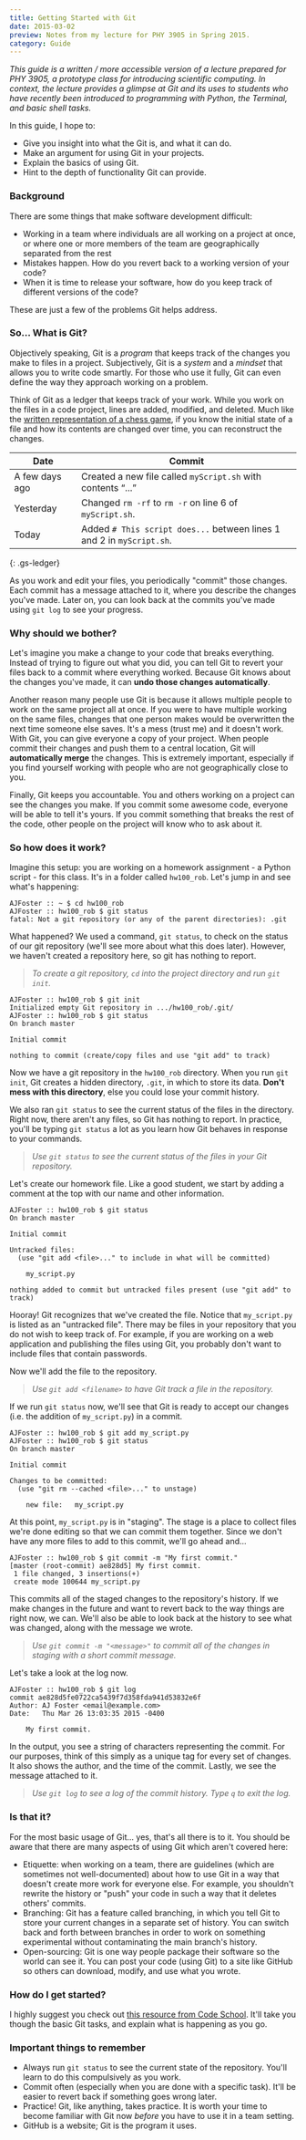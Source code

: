 ```yaml
---
title: Getting Started with Git
date: 2015-03-02
preview: Notes from my lecture for PHY 3905 in Spring 2015.
category: Guide
---
```


*This guide is a written / more accessible version of a lecture prepared for PHY 3905, a prototype class for introducing scientific computing. In context, the lecture provides a glimpse at Git and its uses to students who have recently been introduced to programming with Python, the Terminal, and basic shell tasks.*

In this guide, I hope to:

* Give you insight into what the Git is, and what it can do.
* Make an argument for using Git in your projects.
* Explain the basics of using Git.
* Hint to the depth of functionality Git can provide.


### Background

There are some things that make software development difficult:

* Working in a team where individuals are all working on a project at once, or where one or more members of the team are geographically separated from the rest
* Mistakes happen. How do you revert back to a working version of your code?
* When it is time to release your software, how do you keep track of different versions of the code?

These are just a few of the problems Git helps address.


### So... What is Git?

Objectively speaking, Git is a *program* that keeps track of the changes you make to files in a project. Subjectively, Git is a *system* and a *mindset* that allows you to write code smartly. For those who use it fully, Git can even define the way they approach working on a problem.

Think of Git as a ledger that keeps track of your work. While you work on the files in a code project, lines are added, modified, and deleted. Much like the [written representation of a chess game](http://en.wikipedia.org/wiki/Algebraic_notation_%28chess%29), if you know the initial state of a file and how its contents are changed over time, you can reconstruct the changes.

| Date | Commit |
| ---- | ------ |
| A few days ago | Created a new file called `myScript.sh` with contents “...” |
| Yesterday      | Changed `rm -rf` to `rm -r` on line 6 of `myScript.sh`.     |
| Today          | Added `# This script does...` between lines 1 and 2 in `myScript.sh`. |
{: .gs-ledger}

As you work and edit your files, you periodically "commit" those changes. Each commit has a message attached to it, where you describe the changes you've made. Later on, you can look back at the commits you've made using `git log` to see your progress.


### Why should we bother?

Let's imagine you make a change to your code that breaks everything. Instead of trying to figure out what you did, you can tell Git to revert your files back to a commit where everything worked. Because Git knows about the changes you've made, it can **undo those changes automatically**.

Another reason many people use Git is because it allows multiple people to work on the same project all at once. If you were to have multiple working on the same files, changes that one person makes would be overwritten the next time someone else saves. It's a mess (trust me) and it doesn't work. With Git, you can give everyone a copy of your project. When people commit their changes and push them to a central location, Git will **automatically merge** the changes. This is extremely important, especially if you find yourself working with people who are not geographically close to you.

Finally, Git keeps you accountable. You and others working on a project can see the changes you make. If you commit some awesome code, everyone will be able to tell it's yours. If you commit something that breaks the rest of the code, other people on the project will know who to ask about it.

### So how does it work?

Imagine this setup: you are working on a homework assignment - a Python script - for this class. It's in a folder called `hw100_rob`. Let's jump in and see what's happening:

~~~
AJFoster :: ~ $ cd hw100_rob
AJFoster :: hw100_rob $ git status
fatal: Not a git repository (or any of the parent directories): .git
~~~

What happened? We used a command, `git status`, to check on the status of our git repository (we'll see more about what this does later). However, we haven't created a repository here, so git has nothing to report.

> *To create a git repository, `cd` into the project directory and run `git init`.*

~~~
AJFoster :: hw100_rob $ git init
Initialized empty Git repository in .../hw100_rob/.git/
AJFoster :: hw100_rob $ git status
On branch master

Initial commit

nothing to commit (create/copy files and use "git add" to track)
~~~

Now we have a git repository in the `hw100_rob` directory. When you run `git init`, Git creates a hidden directory, `.git`, in which to store its data. **Don't mess with this directory**, else you could lose your commit history.

We also ran `git status` to see the current status of the files in the directory. Right now, there aren't any files, so Git has nothing to report. In practice, you'll be typing `git status` a lot as you learn how Git behaves in response to your commands.

> *Use `git status` to see the current status of the files in your Git repository.*

Let's create our homework file. Like a good student, we start by adding a comment at the top with our name and other information.

~~~
AJFoster :: hw100_rob $ git status
On branch master

Initial commit

Untracked files:
  (use "git add <file>..." to include in what will be committed)

    my_script.py

nothing added to commit but untracked files present (use "git add" to track)
~~~

Hooray! Git recognizes that we've created the file. Notice that `my_script.py` is listed as an "untracked file". There may be files in your repository that you do not wish to keep track of. For example, if you are working on a web application and publishing the files using Git, you probably don't want to include files that contain passwords.

Now we'll add the file to the repository.

> *Use `git add <filename>` to have Git track a file in the repository.*

If we run `git status` now, we'll see that Git is ready to accept our changes (i.e. the addition of `my_script.py`) in a commit.

~~~
AJFoster :: hw100_rob $ git add my_script.py 
AJFoster :: hw100_rob $ git status
On branch master

Initial commit

Changes to be committed:
  (use "git rm --cached <file>..." to unstage)

    new file:   my_script.py

~~~

At this point, `my_script.py` is in "staging". The stage is a place to collect files we're done editing so that we can commit them together. Since we don't have any more files to add to this commit, we'll go ahead and...

~~~
AJFoster :: hw100_rob $ git commit -m "My first commit."
[master (root-commit) ae828d5] My first commit.
 1 file changed, 3 insertions(+)
 create mode 100644 my_script.py
~~~

This commits all of the staged changes to the repository's history. If we make changes in the future and want to revert back to the way things are right now, we can. We'll also be able to look back at the history to see what was changed, along with the message we wrote.

> *Use `git commit -m "<message>"` to commit all of the changes in staging with a short commit message.*

Let's take a look at the log now.

~~~
AJFoster :: hw100_rob $ git log
commit ae828d5fe0722ca5439f7d358fda941d53832e6f
Author: AJ Foster <email@example.com>
Date:   Thu Mar 26 13:03:35 2015 -0400

    My first commit.
~~~

In the output, you see a string of characters representing the commit. For our purposes, think of this simply as a unique tag for every set of changes. It also shows the author, and the time of the commit. Lastly, we see the message attached to it.

> *Use `git log` to see a log of the commit history. Type `q` to exit the log.*


### Is that it?

For the most basic usage of Git... yes, that's all there is to it. You should be aware that there are many aspects of using Git which aren't covered here:

* Etiquette: when working on a team, there are guidelines (which are sometimes not well-documented) about how to use Git in a way that doesn't create more work for everyone else. For example, you shouldn't rewrite the history or "push" your code in such a way that it deletes others' commits.
* Branching: Git has a feature called branching, in which you tell Git to store your current changes in a separate set of history. You can switch back and forth between branches in order to work on something experimental without contaminating the main branch's history.
* Open-sourcing: Git is one way people package their software so the world can see it. You can post your code (using Git) to a site like GitHub so others can download, modify, and use what you wrote.


### How do I get started?

I highly suggest you check out [this resource from Code School](https://try.github.io/). It'll take you though the basic Git tasks, and explain what is happening as you go.


### Important things to remember

* Always run `git status` to see the current state of the repository. You'll learn to do this compulsively as you work.
* Commit often (especially when you are done with a specific task). It'll be easier to revert back if something goes wrong later.
* Practice! Git, like anything, takes practice. It is worth your time to become familiar with Git now *before* you have to use it in a team setting.
* GitHub is a website; Git is the program it uses.

<style>
    .gs-ledger {
        border-collapse: collapse;
        margin: 0 auto 1em;
    }
    .gs-ledger td {
        border-bottom: 1px solid var(--ajBorderColor);
        padding: 0.5em 0.5em 0;
    }
</style>